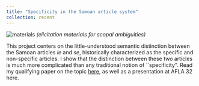 ```yaml
---
title: "Specificity in the Samoan article system"
collection: recent
---
```


![materials](https://user-images.githubusercontent.com/33502930/197368987-659b3a25-3c9d-45fd-ab39-66f88644a680.jpg)
*(elicitation materials for scopal ambiguities)*

This project centers on the little-understood semantic distinction between the Samoan articles *le* and *se*, historically characterized as the specific and non-specific articles. I show that the distinction between these two articles is much more complicated than any traditional notion of ``specificity". Read my qualifying paper on the topic [here](https://mksnigaroff.github.io/files/2023SamoanManuscript.pdf), as well as a presentation at AFLA 32 here.
